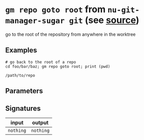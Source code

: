 # `gm repo goto root` from `nu-git-manager-sugar git` (see [source](https://github.com/amtoine/nu-git-manager/blob/main/pkgs/nu-git-manager-sugar/nu-git-manager-sugar/git/mod.nu#L58))
go to the root of the repository from anywhere in the worktree

## Examples
```nushell
# go back to the root of a repo
cd foo/bar/baz; gm repo goto root; print (pwd)
```
```
/path/to/repo
```

## Parameters


## Signatures
| input     | output    |
| --------- | --------- |
| `nothing` | `nothing` |
